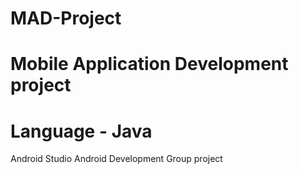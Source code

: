 # MAD-Project
# Mobile Application Development project
# Language - Java 
Android Studio
Android Development
Group project
